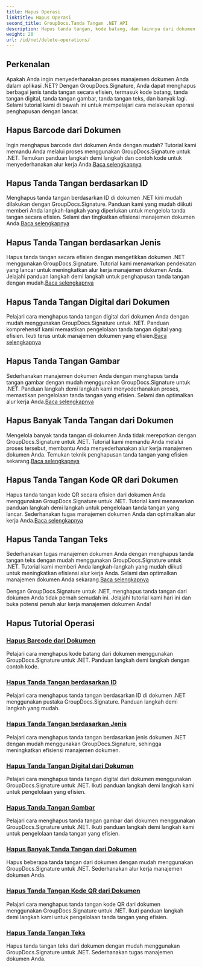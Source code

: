 ```yaml
---
title: Hapus Operasi
linktitle: Hapus Operasi
second_title: GroupDocs.Tanda Tangan .NET API
description: Hapus tanda tangan, kode batang, dan lainnya dari dokumen .NET dengan GroupDocs.Signature. Jelajahi tutorial untuk manajemen dokumen yang efisien sekarang!
weight: 20
url: /id/net/delete-operations/
---
```

## Perkenalan

Apakah Anda ingin menyederhanakan proses manajemen dokumen Anda dalam aplikasi .NET? Dengan GroupDocs.Signature, Anda dapat menghapus berbagai jenis tanda tangan secara efisien, termasuk kode batang, tanda tangan digital, tanda tangan gambar, tanda tangan teks, dan banyak lagi. Selami tutorial kami di bawah ini untuk mempelajari cara melakukan operasi penghapusan dengan lancar.

## Hapus Barcode dari Dokumen
 Ingin menghapus barcode dari dokumen Anda dengan mudah? Tutorial kami memandu Anda melalui proses menggunakan GroupDocs.Signature untuk .NET. Temukan panduan langkah demi langkah dan contoh kode untuk menyederhanakan alur kerja Anda.[Baca selengkapnya](./delete-barcode/)

## Hapus Tanda Tangan berdasarkan ID
 Menghapus tanda tangan berdasarkan ID di dokumen .NET kini mudah dilakukan dengan GroupDocs.Signature. Panduan kami yang mudah diikuti memberi Anda langkah-langkah yang diperlukan untuk mengelola tanda tangan secara efisien. Selami dan tingkatkan efisiensi manajemen dokumen Anda.[Baca selengkapnya](./delete-signature-by-id/)

## Hapus Tanda Tangan berdasarkan Jenis
Hapus tanda tangan secara efisien dengan mengetikkan dokumen .NET menggunakan GroupDocs.Signature. Tutorial kami menawarkan pendekatan yang lancar untuk meningkatkan alur kerja manajemen dokumen Anda. Jelajahi panduan langkah demi langkah untuk penghapusan tanda tangan dengan mudah.[Baca selengkapnya](./delete-signature-by-type/)

## Hapus Tanda Tangan Digital dari Dokumen
 Pelajari cara menghapus tanda tangan digital dari dokumen Anda dengan mudah menggunakan GroupDocs.Signature untuk .NET. Panduan komprehensif kami memastikan pengelolaan tanda tangan digital yang efisien. Ikuti terus untuk manajemen dokumen yang efisien.[Baca selengkapnya](./delete-digital-signature/)

## Hapus Tanda Tangan Gambar
 Sederhanakan manajemen dokumen Anda dengan menghapus tanda tangan gambar dengan mudah menggunakan GroupDocs.Signature untuk .NET. Panduan langkah demi langkah kami menyederhanakan proses, memastikan pengelolaan tanda tangan yang efisien. Selami dan optimalkan alur kerja Anda.[Baca selengkapnya](./delete-image-signature/)

## Hapus Banyak Tanda Tangan dari Dokumen
Mengelola banyak tanda tangan di dokumen Anda tidak merepotkan dengan GroupDocs.Signature untuk .NET. Tutorial kami memandu Anda melalui proses tersebut, membantu Anda menyederhanakan alur kerja manajemen dokumen Anda. Temukan teknik penghapusan tanda tangan yang efisien sekarang.[Baca selengkapnya](./delete-multiple-signatures/)

## Hapus Tanda Tangan Kode QR dari Dokumen
 Hapus tanda tangan kode QR secara efisien dari dokumen Anda menggunakan GroupDocs.Signature untuk .NET. Tutorial kami menawarkan panduan langkah demi langkah untuk pengelolaan tanda tangan yang lancar. Sederhanakan tugas manajemen dokumen Anda dan optimalkan alur kerja Anda.[Baca selengkapnya](./delete-qr-code-signature/)

## Hapus Tanda Tangan Teks
 Sederhanakan tugas manajemen dokumen Anda dengan menghapus tanda tangan teks dengan mudah menggunakan GroupDocs.Signature untuk .NET. Tutorial kami memberi Anda langkah-langkah yang mudah diikuti untuk meningkatkan efisiensi alur kerja Anda. Selami dan optimalkan manajemen dokumen Anda sekarang.[Baca selengkapnya](./delete-text-signature/)

Dengan GroupDocs.Signature untuk .NET, menghapus tanda tangan dari dokumen Anda tidak pernah semudah ini. Jelajahi tutorial kami hari ini dan buka potensi penuh alur kerja manajemen dokumen Anda!
## Hapus Tutorial Operasi
### [Hapus Barcode dari Dokumen](./delete-barcode/)
Pelajari cara menghapus kode batang dari dokumen menggunakan GroupDocs.Signature untuk .NET. Panduan langkah demi langkah dengan contoh kode.
### [Hapus Tanda Tangan berdasarkan ID](./delete-signature-by-id/)
Pelajari cara menghapus tanda tangan berdasarkan ID di dokumen .NET menggunakan pustaka GroupDocs.Signature. Panduan langkah demi langkah yang mudah.
### [Hapus Tanda Tangan berdasarkan Jenis](./delete-signature-by-type/)
Pelajari cara menghapus tanda tangan berdasarkan jenis dokumen .NET dengan mudah menggunakan GroupDocs.Signature, sehingga meningkatkan efisiensi manajemen dokumen.
### [Hapus Tanda Tangan Digital dari Dokumen](./delete-digital-signature/)
Pelajari cara menghapus tanda tangan digital dari dokumen menggunakan GroupDocs.Signature untuk .NET. Ikuti panduan langkah demi langkah kami untuk pengelolaan yang efisien.
### [Hapus Tanda Tangan Gambar](./delete-image-signature/)
Pelajari cara menghapus tanda tangan gambar dari dokumen menggunakan GroupDocs.Signature untuk .NET. Ikuti panduan langkah demi langkah kami untuk pengelolaan tanda tangan yang efisien.
### [Hapus Banyak Tanda Tangan dari Dokumen](./delete-multiple-signatures/)
Hapus beberapa tanda tangan dari dokumen dengan mudah menggunakan GroupDocs.Signature untuk .NET. Sederhanakan alur kerja manajemen dokumen Anda.
### [Hapus Tanda Tangan Kode QR dari Dokumen](./delete-qr-code-signature/)
Pelajari cara menghapus tanda tangan kode QR dari dokumen menggunakan GroupDocs.Signature untuk .NET. Ikuti panduan langkah demi langkah kami untuk pengelolaan tanda tangan yang efisien.
### [Hapus Tanda Tangan Teks](./delete-text-signature/)
Hapus tanda tangan teks dari dokumen dengan mudah menggunakan GroupDocs.Signature untuk .NET. Sederhanakan tugas manajemen dokumen Anda.